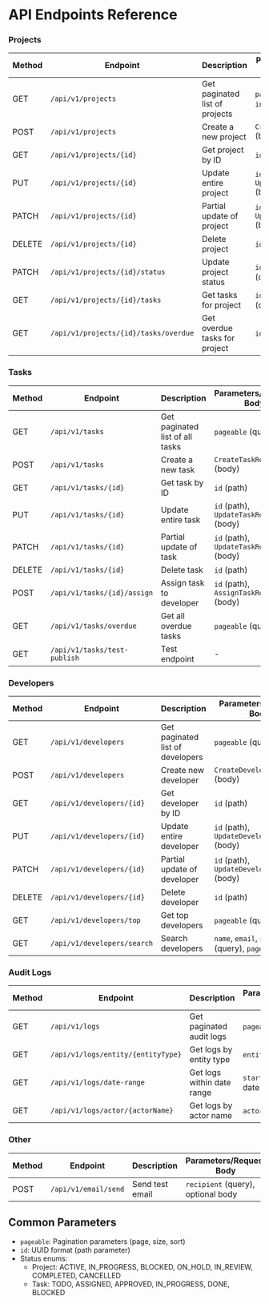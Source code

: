 

# API Endpoints Reference

### Projects

| Method | Endpoint                          | Description                                  | Parameters/Request Body                     |
|--------|-----------------------------------|----------------------------------------------|---------------------------------------------|
| GET    | `/api/v1/projects`                | Get paginated list of projects               | `pageable`, `includeTasks` (query)          |
| POST   | `/api/v1/projects`                | Create a new project                         | `CreateProjectRequest` (body)               |
| GET    | `/api/v1/projects/{id}`           | Get project by ID                            | `id` (path)                                 |
| PUT    | `/api/v1/projects/{id}`           | Update entire project                        | `id` (path), `UpdateProjectRequest` (body)  |
| PATCH  | `/api/v1/projects/{id}`           | Partial update of project                    | `id` (path), `UpdateProjectRequest` (body)  |
| DELETE | `/api/v1/projects/{id}`           | Delete project                               | `id` (path)                                 |
| PATCH  | `/api/v1/projects/{id}/status`    | Update project status                        | `id` (path), `status` (query)               |
| GET    | `/api/v1/projects/{id}/tasks`     | Get tasks for project                        | `id` (path), filters (query), `pageable`    |
| GET    | `/api/v1/projects/{id}/tasks/overdue` | Get overdue tasks for project             | `id` (path), `pageable`                     |

### Tasks

| Method | Endpoint                          | Description                                  | Parameters/Request Body                     |
|--------|-----------------------------------|----------------------------------------------|---------------------------------------------|
| GET    | `/api/v1/tasks`                   | Get paginated list of all tasks              | `pageable` (query)                          |
| POST   | `/api/v1/tasks`                   | Create a new task                            | `CreateTaskRequest` (body)                  |
| GET    | `/api/v1/tasks/{id}`              | Get task by ID                               | `id` (path)                                 |
| PUT    | `/api/v1/tasks/{id}`              | Update entire task                           | `id` (path), `UpdateTaskRequest` (body)     |
| PATCH  | `/api/v1/tasks/{id}`              | Partial update of task                       | `id` (path), `UpdateTaskRequest` (body)     |
| DELETE | `/api/v1/tasks/{id}`              | Delete task                                  | `id` (path)                                 |
| POST   | `/api/v1/tasks/{id}/assign`       | Assign task to developer                     | `id` (path), `AssignTaskRequest` (body)     |
| GET    | `/api/v1/tasks/overdue`           | Get all overdue tasks                        | `pageable` (query)                          |
| GET    | `/api/v1/tasks/test-publish`      | Test endpoint                                | -                                           |

### Developers

| Method | Endpoint                          | Description                                  | Parameters/Request Body                     |
|--------|-----------------------------------|----------------------------------------------|---------------------------------------------|
| GET    | `/api/v1/developers`              | Get paginated list of developers             | `pageable` (query)                          |
| POST   | `/api/v1/developers`              | Create new developer                         | `CreateDeveloperRequest` (body)             |
| GET    | `/api/v1/developers/{id}`         | Get developer by ID                          | `id` (path)                                 |
| PUT    | `/api/v1/developers/{id}`         | Update entire developer                      | `id` (path), `UpdateDeveloperRequest` (body)|
| PATCH  | `/api/v1/developers/{id}`         | Partial update of developer                  | `id` (path), `UpdateDeveloperRequest` (body)|
| DELETE | `/api/v1/developers/{id}`         | Delete developer                             | `id` (path)                                 |
| GET    | `/api/v1/developers/top`          | Get top developers                           | `pageable` (query)                          |
| GET    | `/api/v1/developers/search`       | Search developers                            | `name`, `email`, `skill` (query), `pageable`|

### Audit Logs

| Method | Endpoint                          | Description                                  | Parameters/Request Body                     |
|--------|-----------------------------------|----------------------------------------------|---------------------------------------------|
| GET    | `/api/v1/logs`                 | Get paginated audit logs                     | `pageable` (query)                          |
| GET    | `/api/v1/logs/entity/{entityType}` | Get logs by entity type                  | `entityType` (path)                         |
| GET    | `/api/v1/logs/date-range`      | Get logs within date range                   | `start`, `end` (query - date-time)          |
| GET    | `/api/v1/logs/actor/{actorName}` | Get logs by actor name                    | `actorName` (path)                          |

### Other

| Method | Endpoint                          | Description                                  | Parameters/Request Body                     |
|--------|-----------------------------------|----------------------------------------------|---------------------------------------------|
| POST   | `/api/v1/email/send`              | Send test email                              | `recipient` (query), optional body          |

## Common Parameters

- `pageable`: Pagination parameters (page, size, sort)
- `id`: UUID format (path parameter)
- Status enums:
    - Project: ACTIVE, IN_PROGRESS, BLOCKED, ON_HOLD, IN_REVIEW, COMPLETED, CANCELLED
    - Task: TODO, ASSIGNED, APPROVED, IN_PROGRESS, DONE, BLOCKED
